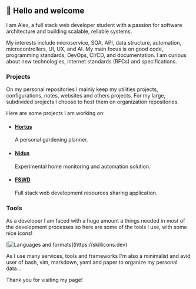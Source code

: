 ## 👋 Hello and welcome

I am Alex, a full stack web developer student with a passion for software architecture and building scalable, reliable systems.

My interests include microservice, SOA, API, data structure, automation, microcontrollers, UI, UX, and AI.
My main focus is on good code, programming standards, DevOps,
CI/CD, and documentation. I am curious about new technologies, internet standards (RFCs) and specifications.

### Projects

On my personal repositories I mainly keep my utilities projects, configurations, notes, websites and others projects.
For my large, subdivided projects I choose to host them on organization repositories.

Here are some projects I am working on: 

- #### [Hortus](https://github.com/open-hortus)

  A personal gardening planner.

- #### [Nidus](https://github.com/open-nidus)

  Experimental home monitoring and automation solution.

- #### [FSWD](https://github.com/open-fswd)

  Full stack web development resources sharing application.

### Tools

As a developer I am faced with a huge amount a things needed in most of the
development processes so here are some of the tools I use, with some nice icons!

[![Languages and formats](https://skillicons.dev/icons?i=ts,go,angular,nestjs,react,nodejs,express,mysql,postgres,mongodb,redis,nginx,docker,)](https://skillicons.dev)

As I use many services, tools and frameworks I'm also a minimalist and avid user of bash, vim, markdown, yaml and paper to organize my personal data...

Thank you for visiting my page!
